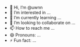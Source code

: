 - 👋 Hi, I’m @uwnn
- 👀 I’m interested in ...
- 🌱 I’m currently learning ...
- 💞️ I’m looking to collaborate on ...
- 📫 How to reach me ...
- 😄 Pronouns: ...
- ⚡ Fun fact: ...

<!---
uwnn/uwnn is a ✨ special ✨ repository because its `README.md` (this file) appears on your GitHub profile.
You can click the Preview link to take a look at your changes.
--->
